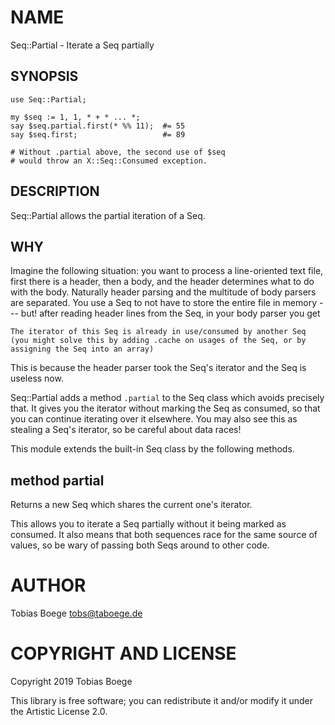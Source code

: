 # NAME

Seq::Partial - Iterate a Seq partially

## SYNOPSIS

``` perl6
use Seq::Partial;

my $seq := 1, 1, * + * ... *;
say $seq.partial.first(* %% 11);  #= 55
say $seq.first;                   #= 89

# Without .partial above, the second use of $seq
# would throw an X::Seq::Consumed exception.
```

## DESCRIPTION

Seq::Partial allows the partial iteration of a Seq.

## WHY

Imagine the following situation: you want to process a line-oriented text file, first there is a header, then a body, and the header determines what to do with the body. Naturally header parsing and the multitude of body parsers are separated. You use a Seq to not have to store the entire file in memory --- but! after reading header lines from the Seq, in your body parser you get

    The iterator of this Seq is already in use/consumed by another Seq
    (you might solve this by adding .cache on usages of the Seq, or by
    assigning the Seq into an array)

This is because the header parser took the Seq's iterator and the Seq is useless now.

Seq::Partial adds a method `.partial` to the Seq class which avoids precisely that. It gives you the iterator without marking the Seq as consumed, so that you can continue iterating over it elsewhere. You may also see this as stealing a Seq's iterator, so be careful about data races!

This module extends the built-in Seq class by the following methods.

## method partial

Returns a new Seq which shares the current one's iterator.

This allows you to iterate a Seq partially without it being marked as consumed. It also means that both sequences race for the same source of values, so be wary of passing both Seqs around to other code.

AUTHOR
======

Tobias Boege <tobs@taboege.de>

COPYRIGHT AND LICENSE
=====================

Copyright 2019 Tobias Boege

This library is free software; you can redistribute it and/or modify it under the Artistic License 2.0.
